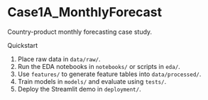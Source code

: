 # Case1A_MonthlyForecast

Country-product monthly forecasting case study.

Quickstart

1. Place raw data in `data/raw/`.
2. Run the EDA notebooks in `notebooks/` or scripts in `eda/`.
3. Use `features/` to generate feature tables into `data/processed/`.
4. Train models in `models/` and evaluate using `tests/`.
5. Deploy the Streamlit demo in `deployment/`.
